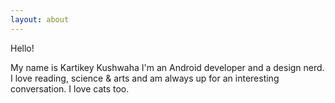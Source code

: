 ```yaml
---
layout: about
---
```


Hello!

My name is Kartikey Kushwaha I'm an Android developer and a design nerd. I love reading, science & arts and am always up for an interesting conversation. I love cats too.
